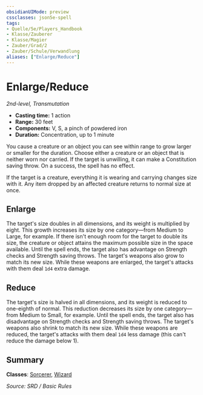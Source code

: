 ```yaml
---
obsidianUIMode: preview
cssclasses: json5e-spell
tags:
- Quelle/5e/Players_Handbook
- Klasse/Zauberer
- Klasse/Magier
- Zauber/Grad/2
- Zauber/Schule/Verwandlung
aliases: ["Enlarge/Reduce"]
---
```

# Enlarge/Reduce
*2nd-level, Transmutation*  

- **Casting time:** 1 action
- **Range:** 30 feet
- **Components:** V, S, a pinch of powdered iron
- **Duration:** Concentration, up to 1 minute

You cause a creature or an object you can see within range to grow larger or smaller for the duration. Choose either a creature or an object that is neither worn nor carried. If the target is unwilling, it can make a Constitution saving throw. On a success, the spell has no effect.

If the target is a creature, everything it is wearing and carrying changes size with it. Any item dropped by an affected creature returns to normal size at once.

## Enlarge

The target's size doubles in all dimensions, and its weight is multiplied by eight. This growth increases its size by one category—from Medium to Large, for example. If there isn't enough room for the target to double its size, the creature or object attains the maximum possible size in the space available. Until the spell ends, the target also has advantage on Strength checks and Strength saving throws. The target's weapons also grow to match its new size. While these weapons are enlarged, the target's attacks with them deal `1d4` extra damage.

## Reduce

The target's size is halved in all dimensions, and its weight is reduced to one-eighth of normal. This reduction decreases its size by one category—from Medium to Small, for example. Until the spell ends, the target also has disadvantage on Strength checks and Strength saving throws. The target's weapons also shrink to match its new size. While these weapons are reduced, the target's attacks with them deal `1d4` less damage (this can't reduce the damage below 1).

## Summary

**Classes**: [Sorcerer](../Klassen/Zauberer.md), [Wizard](../Klassen/Magier.md)

*Source: SRD / Basic Rules*